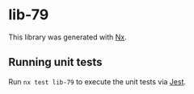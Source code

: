 # lib-79

This library was generated with [Nx](https://nx.dev).

## Running unit tests

Run `nx test lib-79` to execute the unit tests via [Jest](https://jestjs.io).
